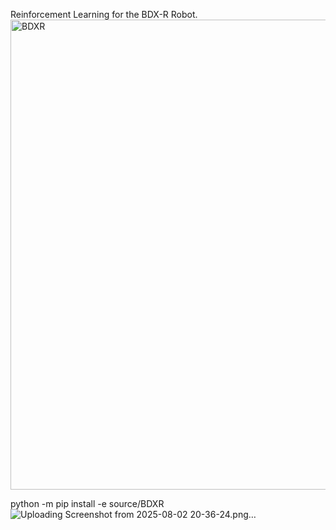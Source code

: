 Reinforcement Learning for the BDX-R Robot. 
<img width="1114" height="752" alt="BDXR" src="https://github.com/user-attachments/assets/7b92c5b6-71ba-4746-a2d3-77d880e18014" />

python -m pip install -e source/BDXR
![Uploading Screenshot from 2025-08-02 20-36-24.png…]()
